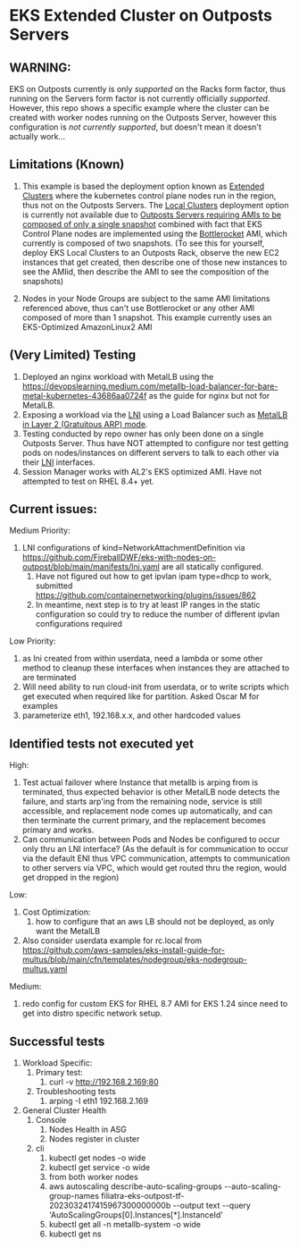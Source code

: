 # EKS Extended Cluster on Outposts Servers

## WARNING:
EKS on Outposts currently is only *supported* on the Racks form factor, thus running on the Servers form factor is not currently officially *supported*.  However, this repo shows a specific example where the cluster can be created with worker nodes running on the Outposts Server, however this configuration is *not currently supported*, but doesn't mean it doesn't actually work...

## Limitations (Known)
1. This example is based the deployment option known as [Extended Clusters](https://docs.aws.amazon.com/eks/latest/userguide/eks-outposts.html#outposts-overview-comparing-deployment-options) where the kubernetes control plane nodes run in the region, thus not on the Outposts Servers.  The [Local Clusters](https://aws.amazon.com/blogs/containers/amazon-eks-on-aws-outposts-now-supports-local-clusters/) deployment option is currently not available due to [Outposts Servers requiring AMIs to be composed of only a single snapshot](https://docs.aws.amazon.com/outposts/latest/server-userguide/launch-instance.html#launch-instances) combined with fact that EKS Control Plane nodes are implemented using the [Bottlerocket](https://aws.amazon.com/bottlerocket/faqs/) AMI, which currently is composed of two snapshots.  (To see this for yourself, deploy EKS Local Clusters to an Outposts Rack, observe the new EC2 instances that get created, then describe one of those new instances to see the AMIid, then describe the AMI to see the composition of the snapshots)

2. Nodes in your Node Groups are subject to the same AMI limitations referenced above, thus can't use Bottlerocket or any other AMI composed of more than 1 snapshot.  This example currently uses an EKS-Optimized AmazonLinux2 AMI

## (Very Limited) Testing

1. Deployed an nginx workload with MetalLB using the https://devopslearning.medium.com/metallb-load-balancer-for-bare-metal-kubernetes-43686aa0724f as the guide for nginx but not for MetalLB.
1. Exposing a workload via the [LNI](https://docs.aws.amazon.com/outposts/latest/server-userguide/local-network-interface.html) using a Load Balancer such as [MetalLB in Layer 2 (Gratuitous ARP) mode](https://metallb.universe.tf/concepts/layer2/). 
1. Testing conducted by repo owner has only been done on a single Outposts Server.  Thus have NOT attempted to configure nor test getting pods on nodes/instances on different servers to talk to each other via their [LNI](https://docs.aws.amazon.com/outposts/latest/server-userguide/local-network-interface.html) interfaces. 
1. Session Manager works with AL2's EKS optimized AMI.  Have not attempted to test on RHEL 8.4+ yet.

## Current issues:

Medium Priority:
1. LNI configurations of kind=NetworkAttachmentDefinition via https://github.com/FireballDWF/eks-with-nodes-on-outpost/blob/main/manifests/lni.yaml are all statically configured.
    1. Have not figured out how to get ipvlan ipam type=dhcp to work, submitted https://github.com/containernetworking/plugins/issues/862
    2. In meantime, next step is to try at least IP ranges in the static configuration so could try to reduce the number of different ipvlan configurations required

Low Priority:
1. as lni created from within userdata, need a lambda or some other method to cleanup these interfaces when instances they are attached to are terminated
2. Will need ability to run cloud-init from userdata, or to write scripts which get executed when required like for partition. Asked Oscar M for examples
3. parameterize eth1, 192.168.x.x, and other hardcoded values

## Identified tests not executed yet

High:
1. Test actual failover where Instance that metallb is arping from is terminated, thus expected behavior is other MetalLB node detects the failure, and starts arp'ing from the remaining node, service is still accessible, and replacement node comes up automatically, and can then terminate the current primary, and the replacement becomes primary and works.
2. Can communication between Pods and Nodes be configured to occur only thru an LNI interface?  (As the default is for communication to occur via the default ENI thus VPC communication, attempts to communication to other servers via VPC, which would get routed thru the region, would get dropped in the region)

Low:
1. Cost Optimization: 
    1. how to configure that an aws LB should not be deployed, as only want the MetalLB 
2.  Also consider userdata example for rc.local from https://github.com/aws-samples/eks-install-guide-for-multus/blob/main/cfn/templates/nodegroup/eks-nodegroup-multus.yaml

Medium:
1. redo config for custom EKS for RHEL 8.7 AMI for EKS 1.24 since need to get into distro specific network setup.

## Successful tests

1. Workload Specific:
    1. Primary test:
        1. curl -v http://192.168.2.169:80 
    1. Troubleshooting tests
        1. arping -I eth1 192.168.2.169
1. General Cluster Health
    1. Console  
        1. Nodes Health in ASG
        2. Nodes register in cluster 
    2. cli
        1. kubectl get nodes -o wide
        2. kubectl get service -o wide 
        3. from both worker nodes
        4. aws autoscaling describe-auto-scaling-groups --auto-scaling-group-names filiatra-eks-outpost-tf-2023032417415967300000000b  --output text --query 'AutoScalingGroups[0].Instances[*].InstanceId' 
        5. kubectl get all -n metallb-system -o wide
        6. kubectl get ns  

